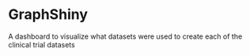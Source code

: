 # GraphShiny
 A dashboard to visualize what datasets were used to create each of the clinical trial datasets
